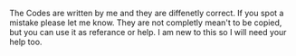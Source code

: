 The Codes are written by me and they are diffenetly correct. If you spot a mistake please let me know. They are not completly mean't to be copied, but you can use it as referance or help. I am new to this so I will need your help too.
